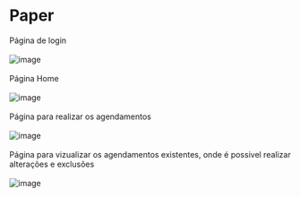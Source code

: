 # Paper

Página de login
<br>
<br>
![image](https://user-images.githubusercontent.com/70300550/226782840-3ee25d9d-d005-492e-90a6-f49afd945187.png)
<br>
<br>
Página Home
<br>
<br>
![image](https://user-images.githubusercontent.com/70300550/226782908-78c17f0d-a240-43ac-a8d5-975549374a86.png)
<br>
<br>
Página para realizar os agendamentos
<br>
<br>
![image](https://user-images.githubusercontent.com/70300550/226782989-02aeff77-255e-4ca7-a9d2-8b69783e0f91.png)
<br>
<br>
Página para vizualizar os agendamentos existentes, onde é possivel realizar alterações e exclusões
<br>
<br>
![image](https://user-images.githubusercontent.com/70300550/226783087-94eaa3be-5155-40c5-b333-d8c06d8603dc.png)
